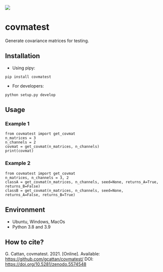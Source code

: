 <img type="image/svg" src="https://byob.yarr.is/gcattan/covmatest/score"/>

# covmatest

Generate covariance matrices for testing.

## Installation

- Using pipy:

```
pip install covmatest
```

- For developers:

```
python setup.py develop
```

## Usage

### Example 1
```
from covmatest import get_covmat
n_matrices = 3
n_channels = 2
covmat = get_covmat(n_matrices, n_channels)
print(covmat)
```

### Example 2
```
from covmatest import get_covmat
n_matrices, n_channels = 3, 2
classA = get_covmat(n_matrices, n_channels, seed=None, returns_A=True, returns_B=False)
classB = get_covmat(n_matrices, n_channels, seed=None, returns_A=False, returns_B=True)
```

## Environment

- Ubuntu, Windows, MacOs
- Python 3.8 and 3.9

## How to cite?

G. Cattan, covmatest. 2021. [Online]. Available: https://github.com/gcattan/covmatest/
DOI: https://doi.org/10.5281/zenodo.5574548
